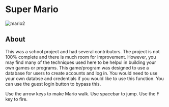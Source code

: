 # Super Mario  
![mario2](https://user-images.githubusercontent.com/22214754/115498599-bab5da80-a222-11eb-8cbf-8ca192d3faeb.gif)
  
## About
This was a school project and had several contributors. The project is not 100% complete and there is much room for improvement. However, you may find many of the techniques used here to be helpul in building your own games or programs. This game/program was designed to use a database for users to create accounts and log in. You would need to use your own databse and credentials if you would like to use this function. You can use the guest login button to bypass this. 

Use the arrow keys to make Mario walk. Use spacebar to jump. Use the F key to fire.
